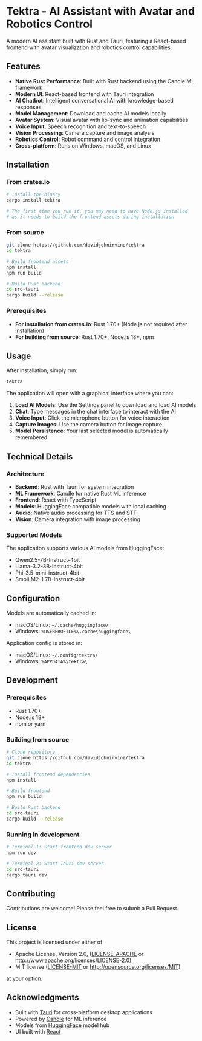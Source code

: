 # Tektra - AI Assistant with Avatar and Robotics Control

A modern AI assistant built with Rust and Tauri, featuring a React-based frontend with avatar visualization and robotics control capabilities.

## Features

- **Native Rust Performance**: Built with Rust backend using the Candle ML framework
- **Modern UI**: React-based frontend with Tauri integration
- **AI Chatbot**: Intelligent conversational AI with knowledge-based responses
- **Model Management**: Download and cache AI models locally
- **Avatar System**: Visual avatar with lip-sync and animation capabilities
- **Voice Input**: Speech recognition and text-to-speech
- **Vision Processing**: Camera capture and image analysis
- **Robotics Control**: Robot command and control integration
- **Cross-platform**: Runs on Windows, macOS, and Linux

## Installation

### From crates.io

```bash
# Install the binary
cargo install tektra

# The first time you run it, you may need to have Node.js installed
# as it needs to build the frontend assets during installation
```

### From source

```bash
git clone https://github.com/davidjohnirvine/tektra
cd tektra

# Build frontend assets
npm install
npm run build

# Build Rust backend
cd src-tauri
cargo build --release
```

### Prerequisites

- **For installation from crates.io**: Rust 1.70+ (Node.js not required after installation)
- **For building from source**: Rust 1.70+, Node.js 18+, npm

## Usage

After installation, simply run:

```bash
tektra
```

The application will open with a graphical interface where you can:

1. **Load AI Models**: Use the Settings panel to download and load AI models
2. **Chat**: Type messages in the chat interface to interact with the AI
3. **Voice Input**: Click the microphone button for voice interaction
4. **Capture Images**: Use the camera button for image capture
5. **Model Persistence**: Your last selected model is automatically remembered

## Technical Details

### Architecture

- **Backend**: Rust with Tauri for system integration
- **ML Framework**: Candle for native Rust ML inference
- **Frontend**: React with TypeScript
- **Models**: HuggingFace compatible models with local caching
- **Audio**: Native audio processing for TTS and STT
- **Vision**: Camera integration with image processing

### Supported Models

The application supports various AI models from HuggingFace:
- Qwen2.5-7B-Instruct-4bit
- Llama-3.2-3B-Instruct-4bit
- Phi-3.5-mini-instruct-4bit
- SmolLM2-1.7B-Instruct-4bit

## Configuration

Models are automatically cached in:
- macOS/Linux: `~/.cache/huggingface/`
- Windows: `%USERPROFILE%\.cache\huggingface\`

Application config is stored in:
- macOS/Linux: `~/.config/tektra/`
- Windows: `%APPDATA%\tektra\`

## Development

### Prerequisites

- Rust 1.70+
- Node.js 18+
- npm or yarn

### Building from source

```bash
# Clone repository
git clone https://github.com/davidjohnirvine/tektra
cd tektra

# Install frontend dependencies
npm install

# Build frontend
npm run build

# Build Rust backend
cd src-tauri
cargo build --release
```

### Running in development

```bash
# Terminal 1: Start frontend dev server
npm run dev

# Terminal 2: Start Tauri dev server
cd src-tauri
cargo tauri dev
```

## Contributing

Contributions are welcome! Please feel free to submit a Pull Request.

## License

This project is licensed under either of

 * Apache License, Version 2.0, ([LICENSE-APACHE](LICENSE-APACHE) or http://www.apache.org/licenses/LICENSE-2.0)
 * MIT license ([LICENSE-MIT](LICENSE-MIT) or http://opensource.org/licenses/MIT)

at your option.

## Acknowledgments

- Built with [Tauri](https://tauri.app/) for cross-platform desktop applications
- Powered by [Candle](https://github.com/huggingface/candle) for ML inference
- Models from [HuggingFace](https://huggingface.co/) model hub
- UI built with [React](https://react.dev/)